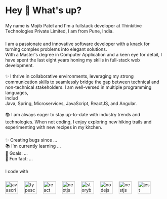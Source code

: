 <h1 align="left">Hey 👋 What's up?</h1>

###

<p align="left">My name is Mojib Patel and I'm a fullstack developer at Thinkitive Technologies Private Limited, I am from Pune, India.</p>

###

<p align="left">I am a passionate and innovative software developer with a knack for turning complex problems into elegant solutions.<br>With a Master's degree in Computer Application and a keen eye for detail, I have spent the last eight years honing my skills in full-stack web development.<br><br>✨ I thrive in collaborative environments, leveraging my strong communication skills to seamlessly bridge the gap between technical and non-technical stakeholders. I am well-versed in multiple programming languages,<br>includ<br>Java, Spring, Microservices, JavaScript, ReactJS, and Angular.<br><br>📚 I am always eager to stay up-to-date with industry trends and technologies. When not coding, I enjoy exploring new hiking trails and experimenting with new recipes in my kitchen.</p>

###

<p align="left">✨ Creating bugs since ...<br>📚 I'm currently learning ...<br>🎯 Goals: ...<br>🎲 Fun fact: ...</p>

###

<p align="left">I code with</p1>

###

<div align="left">
  <img src="https://cdn.jsdelivr.net/gh/devicons/devicon/icons/javascript/javascript-original.svg" height="40" alt="javascript logo"  />
  <img width="12" />
  <img src="https://cdn.jsdelivr.net/gh/devicons/devicon/icons/typescript/typescript-original.svg" height="40" alt="typescript logo"  />
  <img width="12" />
  <img src="https://cdn.jsdelivr.net/gh/devicons/devicon/icons/react/react-original.svg" height="40" alt="react logo"  />
  <img width="12" />
  <img src="https://cdn.jsdelivr.net/gh/devicons/devicon/icons/nextjs/nextjs-original.svg" height="40" alt="nextjs logo"  />
  <img width="12" />
  <img src="https://cdn.jsdelivr.net/gh/devicons/devicon/icons/storybook/storybook-original.svg" height="40" alt="storybook logo"  />
  <img width="12" />
  <img src="https://cdn.jsdelivr.net/gh/devicons/devicon/icons/nodejs/nodejs-original.svg" height="40" alt="nodejs logo"  />
  <img width="12" />
  <img src="https://cdn.jsdelivr.net/gh/devicons/devicon/icons/nestjs/nestjs-plain.svg" height="40" alt="nestjs logo"  />
  <img width="12" />
  <img src="https://cdn.jsdelivr.net/gh/devicons/devicon/icons/jest/jest-plain.svg" height="40" alt="jest logo"  />
</div>

###
